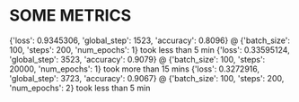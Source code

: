 SOME METRICS
=============

  {'loss': 0.9345306, 'global_step': 1523, 'accuracy': 0.8096} @ {'batch_size': 100, 'steps': 200, 'num_epochs': 1} took less than 5 min
  {'loss': 0.33595124, 'global_step': 3523, 'accuracy': 0.9079} @ {'batch_size': 100, 'steps': 20000, 'num_epochs': 1} took more than 15 mins
  {'loss': 0.3272916, 'global_step': 3723, 'accuracy': 0.9067} @ {'batch_size': 100, 'steps': 200, 'num_epochs': 2} took less than 5 min
